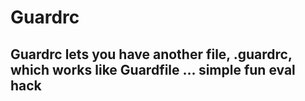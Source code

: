 # Guardrc
## Guardrc lets you have another file, .guardrc, which works like Guardfile ... simple fun eval hack
